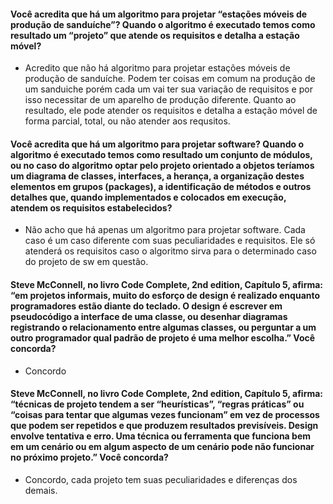 #### Você acredita que há um algoritmo para projetar “estações móveis de produção de sanduíche”? Quando o algoritmo é executado temos como resultado um “projeto” que atende os requisitos e detalha a estação móvel?
  - Acredito que não há algoritmo para projetar estações móveis de produção de sanduíche. Podem ter coisas em comum na produção de um sanduiche porém cada um vai ter sua variação de requisitos e por isso necessitar de um aparelho de produção diferente. Quanto ao resultado, ele pode atender os requisitos e detalha a estação móvel de forma parcial, total, ou não atender aos requsitos.

#### Você acredita que há um algoritmo para projetar software? Quando o algoritmo é executado temos como resultado um conjunto de módulos, ou no caso do algoritmo optar pelo projeto orientado a objetos teríamos um diagrama de classes, interfaces, a herança, a organização destes elementos em grupos (packages), a identificação de métodos e outros detalhes que, quando implementados e colocados em execução, atendem os requisitos estabelecidos?
  - Não acho que há apenas um algoritmo para projetar software. Cada caso é um caso diferente com suas peculiaridades e requisitos. Ele só atenderá os requisitos caso o algoritmo sirva para o determinado caso do projeto de sw em questão.

#### Steve McConnell, no livro Code Complete, 2nd edition, Capítulo 5, afirma: “em projetos informais, muito do esforço de design é realizado enquanto programadores estão diante do teclado. O design é escrever em pseudocódigo a interface de uma classe, ou desenhar diagramas registrando o relacionamento entre algumas classes, ou perguntar a um outro programador qual padrão de projeto é uma melhor escolha.” Você concorda?
  - Concordo

#### Steve McConnell, no livro Code Complete, 2nd edition, Capítulo 5, afirma: “técnicas de projeto tendem a ser “heurísticas”, “regras práticas” ou “coisas para tentar que algumas vezes funcionam” em vez de processos que podem ser repetidos e que produzem resultados previsíveis. Design envolve tentativa e erro. Uma técnica ou ferramenta que funciona bem em um cenário ou em algum aspecto de um cenário pode não funcionar no próximo projeto.” Você concorda? 
  - Concordo, cada projeto tem suas peculiaridades e diferenças dos demais.
